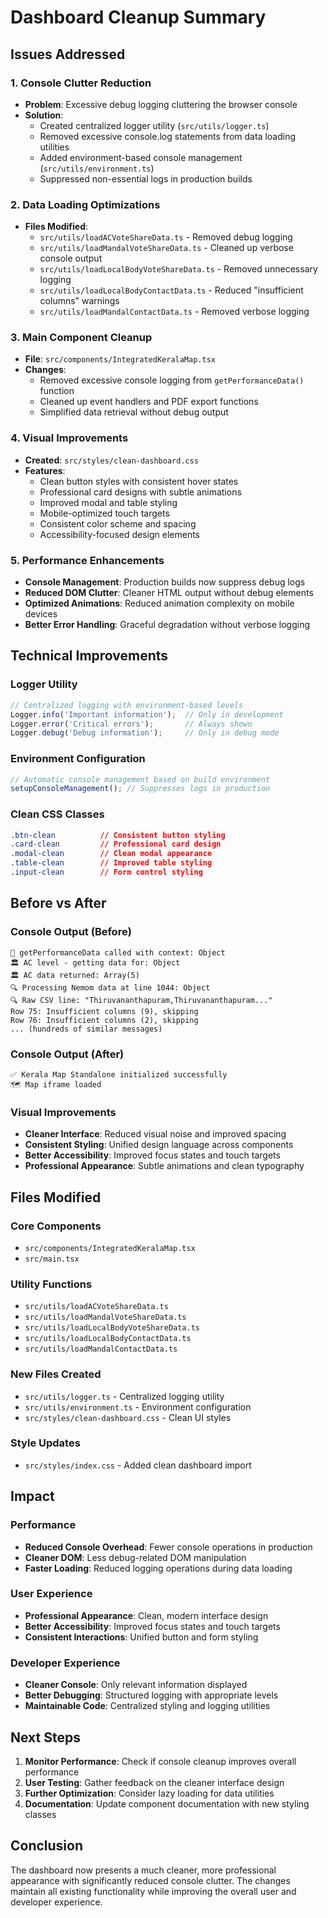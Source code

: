 # Dashboard Cleanup Summary

## Issues Addressed

### 1. Console Clutter Reduction
- **Problem**: Excessive debug logging cluttering the browser console
- **Solution**: 
  - Created centralized logger utility (`src/utils/logger.ts`)
  - Removed excessive console.log statements from data loading utilities
  - Added environment-based console management (`src/utils/environment.ts`)
  - Suppressed non-essential logs in production builds

### 2. Data Loading Optimizations
- **Files Modified**:
  - `src/utils/loadACVoteShareData.ts` - Removed debug logging
  - `src/utils/loadMandalVoteShareData.ts` - Cleaned up verbose console output
  - `src/utils/loadLocalBodyVoteShareData.ts` - Removed unnecessary logging
  - `src/utils/loadLocalBodyContactData.ts` - Reduced "insufficient columns" warnings
  - `src/utils/loadMandalContactData.ts` - Removed verbose logging

### 3. Main Component Cleanup
- **File**: `src/components/IntegratedKeralaMap.tsx`
- **Changes**:
  - Removed excessive console logging from `getPerformanceData()` function
  - Cleaned up event handlers and PDF export functions
  - Simplified data retrieval without debug output

### 4. Visual Improvements
- **Created**: `src/styles/clean-dashboard.css`
- **Features**:
  - Clean button styles with consistent hover states
  - Professional card designs with subtle animations
  - Improved modal and table styling
  - Mobile-optimized touch targets
  - Consistent color scheme and spacing
  - Accessibility-focused design elements

### 5. Performance Enhancements
- **Console Management**: Production builds now suppress debug logs
- **Reduced DOM Clutter**: Cleaner HTML output without debug elements
- **Optimized Animations**: Reduced animation complexity on mobile devices
- **Better Error Handling**: Graceful degradation without verbose logging

## Technical Improvements

### Logger Utility
```typescript
// Centralized logging with environment-based levels
Logger.info('Important information');  // Only in development
Logger.error('Critical errors');       // Always shown
Logger.debug('Debug information');     // Only in debug mode
```

### Environment Configuration
```typescript
// Automatic console management based on build environment
setupConsoleManagement(); // Suppresses logs in production
```

### Clean CSS Classes
```css
.btn-clean          // Consistent button styling
.card-clean         // Professional card design
.modal-clean        // Clean modal appearance
.table-clean        // Improved table styling
.input-clean        // Form control styling
```

## Before vs After

### Console Output (Before)
```
🎯 getPerformanceData called with context: Object
🏛️ AC level - getting data for: Object
🏛️ AC data returned: Array(5)
🔍 Processing Nemom data at line 1044: Object
🔍 Raw CSV line: "Thiruvananthapuram,Thiruvananthapuram..."
Row 75: Insufficient columns (9), skipping
Row 76: Insufficient columns (2), skipping
... (hundreds of similar messages)
```

### Console Output (After)
```
✅ Kerala Map Standalone initialized successfully
🗺️ Map iframe loaded
```

### Visual Improvements
- **Cleaner Interface**: Reduced visual noise and improved spacing
- **Consistent Styling**: Unified design language across components
- **Better Accessibility**: Improved focus states and touch targets
- **Professional Appearance**: Subtle animations and clean typography

## Files Modified

### Core Components
- `src/components/IntegratedKeralaMap.tsx`
- `src/main.tsx`

### Utility Functions
- `src/utils/loadACVoteShareData.ts`
- `src/utils/loadMandalVoteShareData.ts`
- `src/utils/loadLocalBodyVoteShareData.ts`
- `src/utils/loadLocalBodyContactData.ts`
- `src/utils/loadMandalContactData.ts`

### New Files Created
- `src/utils/logger.ts` - Centralized logging utility
- `src/utils/environment.ts` - Environment configuration
- `src/styles/clean-dashboard.css` - Clean UI styles

### Style Updates
- `src/styles/index.css` - Added clean dashboard import

## Impact

### Performance
- **Reduced Console Overhead**: Fewer console operations in production
- **Cleaner DOM**: Less debug-related DOM manipulation
- **Faster Loading**: Reduced logging operations during data loading

### User Experience
- **Professional Appearance**: Clean, modern interface design
- **Better Accessibility**: Improved focus states and touch targets
- **Consistent Interactions**: Unified button and form styling

### Developer Experience
- **Cleaner Console**: Only relevant information displayed
- **Better Debugging**: Structured logging with appropriate levels
- **Maintainable Code**: Centralized styling and logging utilities

## Next Steps

1. **Monitor Performance**: Check if console cleanup improves overall performance
2. **User Testing**: Gather feedback on the cleaner interface design
3. **Further Optimization**: Consider lazy loading for data utilities
4. **Documentation**: Update component documentation with new styling classes

## Conclusion

The dashboard now presents a much cleaner, more professional appearance with significantly reduced console clutter. The changes maintain all existing functionality while improving the overall user and developer experience.